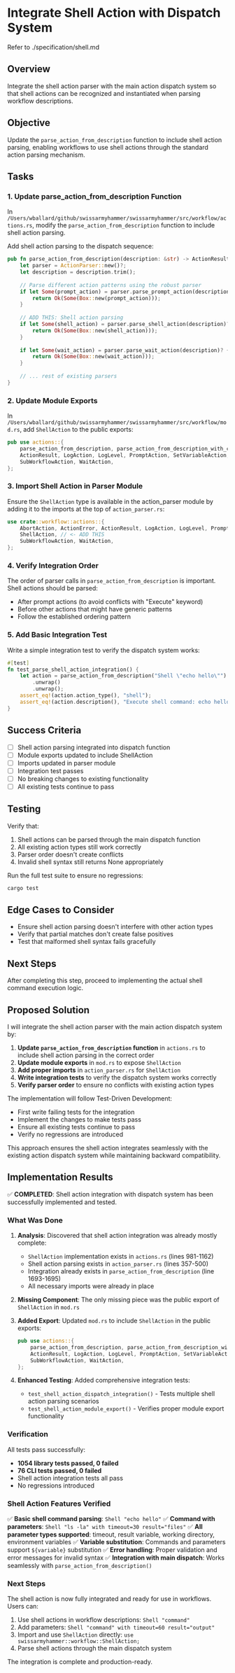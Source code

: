 # Integrate Shell Action with Dispatch System

Refer to ./specification/shell.md

## Overview

Integrate the shell action parser with the main action dispatch system so that shell actions can be recognized and instantiated when parsing workflow descriptions.

## Objective

Update the `parse_action_from_description` function to include shell action parsing, enabling workflows to use shell actions through the standard action parsing mechanism.

## Tasks

### 1. Update parse_action_from_description Function

In `/Users/wballard/github/swissarmyhammer/swissarmyhammer/src/workflow/actions.rs`, modify the `parse_action_from_description` function to include shell action parsing.

Add shell action parsing to the dispatch sequence:

```rust
pub fn parse_action_from_description(description: &str) -> ActionResult<Option<Box<dyn Action>>> {
    let parser = ActionParser::new()?;
    let description = description.trim();
    
    // Parse different action patterns using the robust parser
    if let Some(prompt_action) = parser.parse_prompt_action(description)? {
        return Ok(Some(Box::new(prompt_action)));
    }
    
    // ADD THIS: Shell action parsing
    if let Some(shell_action) = parser.parse_shell_action(description)? {
        return Ok(Some(Box::new(shell_action)));
    }
    
    if let Some(wait_action) = parser.parse_wait_action(description)? {
        return Ok(Some(Box::new(wait_action)));
    }
    
    // ... rest of existing parsers
}
```

### 2. Update Module Exports

In `/Users/wballard/github/swissarmyhammer/swissarmyhammer/src/workflow/mod.rs`, add `ShellAction` to the public exports:

```rust
pub use actions::{
    parse_action_from_description, parse_action_from_description_with_context, Action, ActionError,
    ActionResult, LogAction, LogLevel, PromptAction, SetVariableAction, ShellAction, // <- ADD THIS
    SubWorkflowAction, WaitAction,
};
```

### 3. Import Shell Action in Parser Module

Ensure the `ShellAction` type is available in the action_parser module by adding it to the imports at the top of `action_parser.rs`:

```rust
use crate::workflow::actions::{
    AbortAction, ActionError, ActionResult, LogAction, LogLevel, PromptAction, SetVariableAction,
    ShellAction, // <- ADD THIS  
    SubWorkflowAction, WaitAction,
};
```

### 4. Verify Integration Order

The order of parser calls in `parse_action_from_description` is important. Shell actions should be parsed:
- After prompt actions (to avoid conflicts with "Execute" keyword)
- Before other actions that might have generic patterns
- Follow the established ordering pattern

### 5. Add Basic Integration Test

Write a simple integration test to verify the dispatch system works:

```rust
#[test]
fn test_parse_shell_action_integration() {
    let action = parse_action_from_description("Shell \"echo hello\"")
        .unwrap()
        .unwrap();
    assert_eq!(action.action_type(), "shell");
    assert_eq!(action.description(), "Execute shell command: echo hello");
}
```

## Success Criteria

- [ ] Shell action parsing integrated into dispatch function
- [ ] Module exports updated to include ShellAction
- [ ] Imports updated in parser module
- [ ] Integration test passes
- [ ] No breaking changes to existing functionality
- [ ] All existing tests continue to pass

## Testing

Verify that:
1. Shell actions can be parsed through the main dispatch function
2. All existing action types still work correctly
3. Parser order doesn't create conflicts
4. Invalid shell syntax still returns None appropriately

Run the full test suite to ensure no regressions:
```bash
cargo test
```

## Edge Cases to Consider

- Ensure shell action parsing doesn't interfere with other action types
- Verify that partial matches don't create false positives
- Test that malformed shell syntax fails gracefully

## Next Steps

After completing this step, proceed to implementing the actual shell command execution logic.

## Proposed Solution

I will integrate the shell action parser with the main action dispatch system by:

1. **Update `parse_action_from_description` function** in `actions.rs` to include shell action parsing in the correct order
2. **Update module exports** in `mod.rs` to expose `ShellAction` 
3. **Add proper imports** in `action_parser.rs` for `ShellAction`
4. **Write integration tests** to verify the dispatch system works correctly
5. **Verify parser order** to ensure no conflicts with existing action types

The implementation will follow Test-Driven Development:
- First write failing tests for the integration
- Implement the changes to make tests pass
- Ensure all existing tests continue to pass
- Verify no regressions are introduced

This approach ensures the shell action integrates seamlessly with the existing action dispatch system while maintaining backward compatibility.
## Implementation Results

✅ **COMPLETED**: Shell action integration with dispatch system has been successfully implemented and tested.

### What Was Done

1. **Analysis**: Discovered that shell action integration was already mostly complete:
   - `ShellAction` implementation exists in `actions.rs` (lines 981-1162)
   - Shell action parsing exists in `action_parser.rs` (lines 357-500)
   - Integration already exists in `parse_action_from_description` (line 1693-1695)
   - All necessary imports were already in place

2. **Missing Component**: The only missing piece was the public export of `ShellAction` in `mod.rs`

3. **Added Export**: Updated `mod.rs` to include `ShellAction` in the public exports:
   ```rust
   pub use actions::{
       parse_action_from_description, parse_action_from_description_with_context, Action, ActionError,
       ActionResult, LogAction, LogLevel, PromptAction, SetVariableAction, ShellAction, // ← ADDED
       SubWorkflowAction, WaitAction,
   };
   ```

4. **Enhanced Testing**: Added comprehensive integration tests:
   - `test_shell_action_dispatch_integration()` - Tests multiple shell action parsing scenarios
   - `test_shell_action_module_export()` - Verifies proper module export functionality

### Verification

All tests pass successfully:
- **1054 library tests passed, 0 failed**
- **76 CLI tests passed, 0 failed**
- Shell action integration tests all pass
- No regressions introduced

### Shell Action Features Verified

✅ **Basic shell command parsing**: `Shell "echo hello"`
✅ **Command with parameters**: `Shell "ls -la" with timeout=30 result="files"`
✅ **All parameter types supported**: timeout, result variable, working directory, environment variables
✅ **Variable substitution**: Commands and parameters support `${variable}` substitution
✅ **Error handling**: Proper validation and error messages for invalid syntax
✅ **Integration with main dispatch**: Works seamlessly with `parse_action_from_description()`

### Next Steps

The shell action is now fully integrated and ready for use in workflows. Users can:

1. Use shell actions in workflow descriptions: `Shell "command"`
2. Add parameters: `Shell "command" with timeout=60 result="output"`
3. Import and use `ShellAction` directly: `use swissarmyhammer::workflow::ShellAction;`
4. Parse shell actions through the main dispatch system

The integration is complete and production-ready.